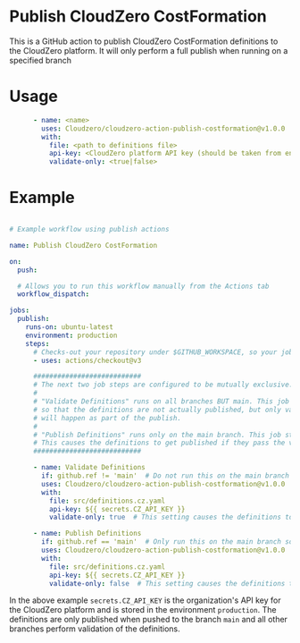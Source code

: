 # Publish CloudZero CostFormation

This is a GitHub action to publish CloudZero CostFormation definitions to the CloudZero platform.
It will only perform a full publish when running on a specified branch

# Usage

```yaml
      - name: <name>
        uses: Cloudzero/cloudzero-action-publish-costformation@v1.0.0
        with:
          file: <path to definitions file>
          api-key: <CloudZero platform API key (should be taken from environment secrets)>
          validate-only: <true|false>
```

# Example

```yaml

# Example workflow using publish actions

name: Publish CloudZero CostFormation

on:
  push:

  # Allows you to run this workflow manually from the Actions tab
  workflow_dispatch:

jobs:
  publish:
    runs-on: ubuntu-latest
    environment: production
    steps:
      # Checks-out your repository under $GITHUB_WORKSPACE, so your job can access it
      - uses: actions/checkout@v3

      ###########################
      # The next two job steps are configured to be mutually exclusive.
      # 
      # "Validate Definitions" runs on all branches BUT main. This job step uses the publish API, but sets the field 'validate_only' to true
      # so that the definitions are not actually published, but only validated. NOTE: This step is not needed on main because the validation
      # will happen as part of the publish.
      #
      # "Publish Definitions" runs only on the main branch. This job step calls the same API, but sets the field 'validate_only' to false.
      # This causes the definitions to get published if they pass the validation.
      ###########################

      - name: Validate Definitions
        if: github.ref != 'main'  # Do not run this on the main branch because the 'Publish Definitions' step will perform the validation.
        uses: Cloudzero/cloudzero-action-publish-costformation@v1.0.0
        with:
          file: src/definitions.cz.yaml
          api-key: ${{ secrets.CZ_API_KEY }}
          validate-only: true  # This setting causes the definitions to be validated and then the results of the validation returned without actually publishing the definitions.

      - name: Publish Definitions
        if: github.ref == 'main'  # Only run this on the main branch so definitions that have not been reviewed are not actually published.
        uses: Cloudzero/cloudzero-action-publish-costformation@v1.0.0
        with:
          file: src/definitions.cz.yaml
          api-key: ${{ secrets.CZ_API_KEY }}
          validate-only: false  # This setting causes the definitions to be validated and then published if they pass validation.

```

In the above example `secrets.CZ_API_KEY` is the organization's API key for the CloudZero platform and is stored in the environment `production`.
The definitions are only published when pushed to the branch `main` and all other branches perform validation of the definitions.
